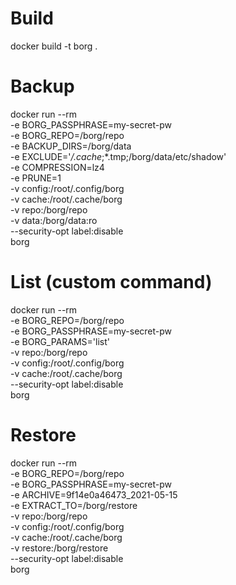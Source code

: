 # Build

docker build -t borg .

# Backup 
docker run --rm \
  -e BORG_PASSPHRASE=my-secret-pw \
  -e BORG_REPO=/borg/repo \
  -e BACKUP_DIRS=/borg/data \
  -e EXCLUDE='*/.cache*;*.tmp;/borg/data/etc/shadow' \
  -e COMPRESSION=lz4 \
  -e PRUNE=1 \
  -v config:/root/.config/borg \
  -v cache:/root/.cache/borg \
  -v repo:/borg/repo \
  -v data:/borg/data:ro \
  --security-opt label:disable \
  borg
 
# List (custom command)

docker run --rm \
  -e BORG_REPO=/borg/repo \
  -e BORG_PASSPHRASE=my-secret-pw \
  -e BORG_PARAMS='list' \
  -v repo:/borg/repo \
  -v config:/root/.config/borg \
  -v cache:/root/.cache/borg \
  --security-opt label:disable \
  borg

# Restore

docker run --rm \
  -e BORG_REPO=/borg/repo \
  -e BORG_PASSPHRASE=my-secret-pw \
  -e ARCHIVE=9f14e0a46473_2021-05-15 \
  -e EXTRACT_TO=/borg/restore \
  -v repo:/borg/repo \
  -v config:/root/.config/borg \
  -v cache:/root/.cache/borg \
  -v restore:/borg/restore \
  --security-opt label:disable \
  borg